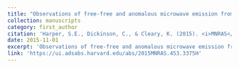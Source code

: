 ```yaml
---
title: "Observations of free-free and anomalous microwave emission from LDN 1622 with the 100 m Green Bank Telescope"
collection: manuscripts
category: first_author
citation: 'Harper, S.E., Dickinson, C., & Cleary, K. (2015). <i>MNRAS</i>, 453(4), 3375–3385. https://doi.org/10.1093/mnras/stv1863'
date: 2015-11-01
excerpt: 'Observations of free-free and anomalous microwave emission from the LDN 1622 region using the Green Bank Telescope.'
link: 'https://ui.adsabs.harvard.edu/abs/2015MNRAS.453.3375H'
---
```

